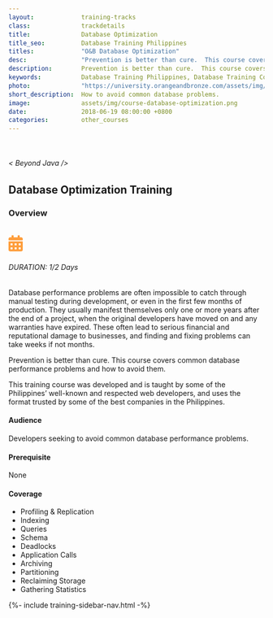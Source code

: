 ```yaml
---
layout:             training-tracks
class:              trackdetails
title:              Database Optimization
title_seo:          Database Training Philippines
titles:             "O&B Database Optimization"
desc:               "Prevention is better than cure.  This course covers common database performance problems and how to avoid them."
description:        Prevention is better than cure.  This course covers common database performance problems and how to avoid them.
keywords:           Database Training Philippines, Database Training Course Manila, Database Optimization Courses in Manila, Database Optimization Training Philippines
photo:              "https://university.orangeandbronze.com/assets/img/DatabaseOptimization-FBLinkPostPhoto.png"
short_description:  How to avoid common database problems.
image:              assets/img/course-database-optimization.png
date:               2018-06-19 08:00:00 +0800
categories:         other_courses
---
```

<div class="section-content">
    <div class="container">
        <div class="row">
            <div class="col">
                <a href="Back to Other Courses"></a>
            </div>
        </div>
    </div>
    <div class="container-fluid auto-1110">
        <div class="row">
            <div class="col">
                <div class="panel-content">
                    <div class="title-section">
                        <img src="{{ "assets/img/title-software.png" | relative_url }}" alt="">
                        <div class="title">
                            <h6>
                                < Beyond Java />
                            </h6>
                            <h2>Database Optimization Training</h2>
                        </div>
                    </div>
                    <div class="row" data-sticky-container>
                        <div class="track-panel">
                            <div class="track-content">
                                <section id="overview">
                                    <h3>Overview</h3>
                                    <img class="mb30 img-fluid" src="{{ "assets/img/DatabaseOptimization-cover.png" | relative_url }}" alt="">
                                    <div class="track-details">
                                        <div class="details mr40">
                                            <img src="/assets/img/ico-calendar.svg" alt="">
                                            <h6>DURATION: 1/2 Days</h6>
                                        </div>
                                    </div>
                                    <p>
                                        Database performance problems are often impossible to catch through manual testing during development, or even in the first few months of production. They usually manifest themselves only one or more years after the end of a project, when the original developers have moved on and any warranties have expired. These often lead to serious financial and reputational damage to businesses, and finding and fixing problems can take weeks if not months.
                                    </p>
                                    <p>
                                        Prevention is better than cure. This course covers common database performance problems and how to avoid them.
                                    </p>
                                    <p>
                                        This training course was developed and is taught by some of the Philippines’ well-known and respected web developers, and uses the format trusted by some of the best companies in the Philippines.
                                    </p>
                                    <h4>
                                        Audience
                                    </h4>
                                    <p>
                                        Developers seeking to avoid common database performance problems.
                                    </p>
                                    <h4>
                                        Prerequisite
                                    </h4>
                                    <p>
                                        None
                                    </p>
                                    <h4>
                                        Coverage
                                    </h4>
                                    <p>
                                        <ul>
                                            <li>Profiling & Replication</li>
                                            <li>Indexing</li>
                                            <li>Queries</li>
                                            <li>Schema</li>
                                            <li>Deadlocks</li>
                                            <li>Application Calls</li>
                                            <li>Archiving</li>
                                            <li>Partitioning</li>
                                            <li>Reclaiming Storage</li>
                                            <li>Gathering Statistics</li>
                                        </ul>
                                    </p>
                                </section>
                            </div>
                            {%- include training-sidebar-nav.html -%}
                        </div>
                    </div>
                </div>
            </div>
        </div>
    </div>
</div>